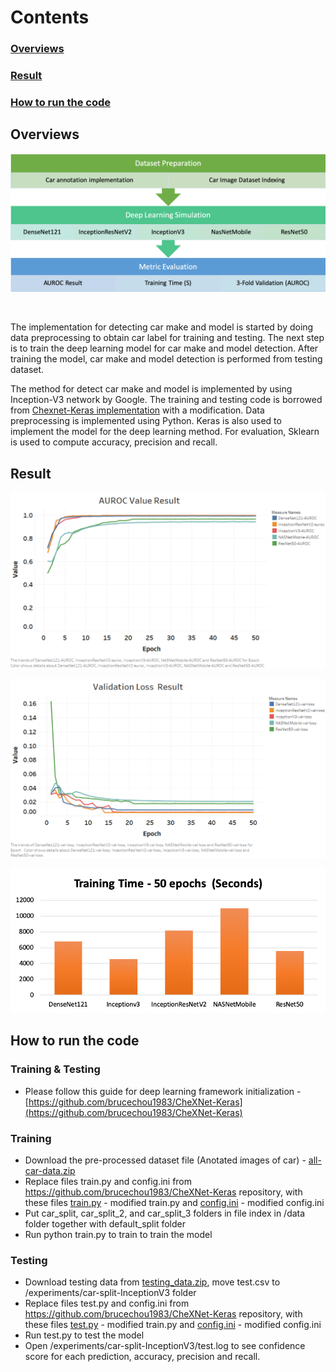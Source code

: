 
# Contents

### [Overviews](#overviews)<br>
### [Result](#result)<br>
### [How to run the code](#how-to-run-the-code)<br>

## Overviews

![alt_text](images/preview_process.png "preview")

<br/>

The implementation for detecting car make and model is started by doing data preprocessing to obtain car label for training and testing. The next step is to train the deep learning model for car make and model detection. After training the model, car make and model detection is performed from testing dataset.

The method for detect car make and model is implemented by using Inception-V3 network by Google. The training and testing code is borrowed from [Chexnet-Keras implementation](https://github.com/brucechou1983/CheXNet-Keras) with a modification.  Data preprocessing is implemented using Python. Keras is also used to implement the model for the deep learning method. For evaluation, Sklearn is used to compute accuracy, precision and recall.


## Result


![alt_text](images/auroc.png "auroc")

![alt_text](images/mean-loss.png "mean-loss")

![alt_text](images/time.png "time")



## How to run the code
### Training & Testing
*   Please follow this guide for deep learning framework initialization - [https://github.com/brucechou1983/CheXNet-Keras](https://github.com/brucechou1983/CheXNet-Keras) 

### Training
*   Download the pre-processed dataset file (Anotated images of car) - [all-car-data.zip](https://drive.google.com/file/d/1nEsxR8dGAqcrEb7TCYufpTI7amNjza1N/view?usp=sharing)
*   Replace files train.py and config.ini from https://github.com/brucechou1983/CheXNet-Keras repository, with these files   [train.py](https://github.com/satriabw/AIforSEAComputerVision/blob/master/test.py) - modified train.py and [config.ini](https://github.com/satriabw/AIforSEAComputerVision/blob/master/config/train/config.ini) - modified config.ini
*   Put car_split, car_split_2, and car_split_3 folders in file index in /data folder together with default_split folder
*   Run python train.py to train to train the model

### Testing
*   Download testing data from [testing_data.zip](https://www.dropbox.com/sh/jyhtjeam3xy55ts/AABayG6hGNjSoGw-HZs954ipa?dl=0), move test.csv to /experiments/car-split-InceptionV3 folder
*   Replace files test.py and config.ini from https://github.com/brucechou1983/CheXNet-Keras repository, with these files [test.py](https://github.com/satriabw/AIforSEAComputerVision/blob/master/test.py) - modified train.py and [config.ini](https://github.com/satriabw/AIforSEAComputerVision/blob/master/config/test/config.ini) - modified config.ini
*   Run test.py to test the model
*   Open /experiments/car-split-InceptionV3/test.log to see confidence score for each prediction, accuracy, precision and recall.

